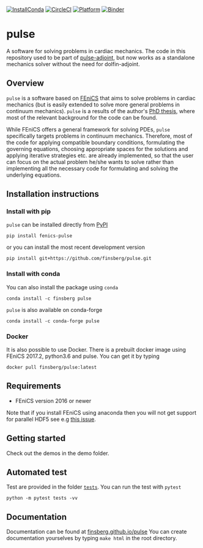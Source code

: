 [![InstallConda](https://anaconda.org/finsberg/pulse/badges/installer/conda.svg)](https://anaconda.org/finsberg/pulse)
[![CircleCI](https://circleci.com/gh/finsberg/pulse.svg?style=shield)](https://circleci.com/gh/finsberg/pulse)
[![Platform](https://anaconda.org/finsberg/pulse/badges/platforms.svg)](https://anaconda.org/finsberg/pulse)
[![Binder](https://binder.pangeo.io/badge_logo.svg)](https://binder.pangeo.io/v2/gh/finsberg/pulse/master?filepath=index.ipynb)

# pulse


A software for solving problems in cardiac mechanics.
The code in this repository used to be part of [pulse-adjoint](https://bitbucket.org/finsberg/pulse_adjoint), but now works as a standalone mechanics solver without the need for dolfin-adjoint.

## Overview
`pulse` is a software based on [FEniCS](https://fenicsproject.org) that aims to solve problems in cardiac mechanics (but is easily extended to solve more general problems in continuum mechanics). `pulse` is a results of the author's [PhD thesis](https://www.duo.uio.no/handle/10852/62015), where most of the relevant background for the code can be found.

While FEniCS offers a general framework for solving PDEs, `pulse` specifically targets problems in continuum mechanics. Therefore, most of the code for applying compatible boundary conditions, formulating the governing equations, choosing appropriate spaces for the solutions and applying iterative strategies etc. are already implemented, so that the user can focus on the actual problem he/she wants to solve rather than implementing all the necessary code for formulating and solving the underlying equations. 

## Installation instructions

### Install with pip
`pulse` can be installed directly from [PyPI](https://pypi.org/project/fenics-pulse/)
```
pip install fenics-pulse
```
or you can install the most recent development version
```
pip install git+https://github.com/finsberg/pulse.git
```

### Install with conda
You can also install the package using `conda`
```
conda install -c finsberg pulse
```
`pulse` is also available on conda-forge
```
conda install -c conda-forge pulse
```

### Docker
It is also possible to use Docker. There is a prebuilt docker image
using FEniCS 2017.2, python3.6 and pulse. You can get it by typing
```
docker pull finsberg/pulse:latest
```

## Requirements
* FEniCS version 2016 or newer

Note that if you install FEniCS using anaconda then you will not get support for parallel HDF5
see e.g [this issue](https://github.com/conda-forge/hdf5-feedstock/issues/51).

## Getting started
Check out the demos in the demo folder.

## Automated test
Test are provided in the folder [`tests`](tests). You can run the test
with `pytest`
```
python -m pytest tests -vv
```


## Documentation
Documentation can be found at [finsberg.github.io/pulse](https://finsberg.github.io/pulse)
You can create documentation yourselves by typing `make html` in the
root directory.


